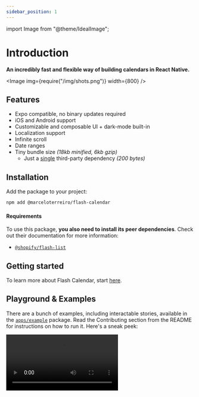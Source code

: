 ```yaml
---
sidebar_position: 1
---
```


import Image from "@theme/IdealImage";

# Introduction

**An incredibly fast and flexible way of building calendars in React Native.**

<Image img={require("/img/shots.png")} width={800} />

## Features

- Expo compatible, no binary updates required
- iOS and Android support
- Customizable and composable UI + dark-mode built-in
- Localization support
- Infinite scroll
- Date ranges
- Tiny bundle size _(18kb minified, 6kb gzip)_
  - Just a [single](https://github.com/developit/mitt) third-party dependency _(200 bytes)_

## Installation

Add the package to your project:

```bash npm2yarn
npm add @marceloterreiro/flash-calendar
```

#### Requirements

To use this package, **you also need to install its peer dependencies**. Check out their documentation for more information:

- [`@shopify/flash-list`](https://shopify.github.io/flash-list)

## Getting started

To learn more about Flash Calendar, start [here](/docs/fundamentals/principles).

## Playground & Examples

There are a bunch of examples, including interactable stories, available in the [`apps/example`](https://github.com/MarceloPrado/flash-calendar/tree/285bcec42efa067455bcf44862eeb0f74985caba/apps/example) package. Read the Contributing section from the README for instructions on how to run it. Here's a sneak peek:

<video controls width={500}>
  <source src="/videos/example-app-demo.mp4" type="video/mp4" />
</video>
